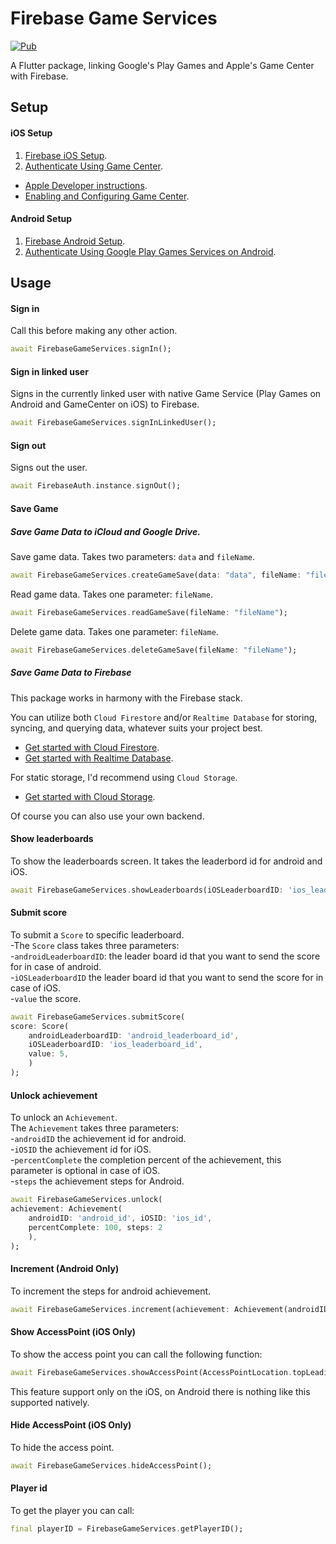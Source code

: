 # Firebase Game Services

[![Pub](https://img.shields.io/pub/v/firebase_game_services.svg?style=popout&include_prereleases)](https://pub.dartlang.org/packages/firebase_game_services)

A Flutter package, linking Google's Play Games and Apple's Game Center with Firebase.

## Setup

#### iOS Setup
1. [Firebase iOS Setup](https://firebase.google.com/docs/flutter/setup?platform=ios).
2. [Authenticate Using Game Center](https://firebase.google.com/docs/auth/ios/game-center).

- [Apple Developer instructions](https://developer.apple.com/library/archive/documentation/NetworkingInternet/Conceptual/GameKit_Guide/GameCenterOverview/GameCenterOverview.html#//apple_ref/doc/uid/TP40008304-CH5-SW22).
- [Enabling and Configuring Game Center](https://developer.apple.com/documentation/gamekit/enabling_and_configuring_game_center).



#### Android Setup
1. [Firebase Android Setup](https://firebase.google.com/docs/flutter/setup?platform=android).
2. [Authenticate Using Google Play Games Services on Android](https://firebase.google.com/docs/auth/android/play-games).

## Usage
#### Sign in
Call this before making any other action.
```dart
await FirebaseGameServices.signIn();
```

#### Sign in linked user
Signs in the currently linked user with native Game Service (Play Games on Android and GameCenter on iOS) to Firebase.
```dart
await FirebaseGameServices.signInLinkedUser();
```

#### Sign out
Signs out the user.
```dart
await FirebaseAuth.instance.signOut();
```

#### Save Game

##### Save Game Data to iCloud and Google Drive.
Save game data. Takes two parameters: `data` and `fileName`.
```dart
await FirebaseGameServices.createGameSave(data: "data", fileName: "fileName");
```
Read game data. Takes one parameter: `fileName`.
```dart
await FirebaseGameServices.readGameSave(fileName: "fileName");
```
Delete game data. Takes one parameter: `fileName`.
```dart
await FirebaseGameServices.deleteGameSave(fileName: "fileName");
```

##### Save Game Data to Firebase
This package works in harmony with the Firebase stack.

You can utilize both `Cloud Firestore` and/or `Realtime Database` for storing, syncing, and querying data, whatever suits your project best.

- [Get started with Cloud Firestore](https://firebase.google.com/docs/firestore/quickstart).
- [Get started with Realtime Database](https://firebase.google.com/docs/database/flutter/start).

For static storage, I'd recommend using `Cloud Storage`.

- [Get started with Cloud Storage](https://firebase.google.com/docs/storage/flutter/start).

Of course you can also use your own backend.
#### Show leaderboards
To show the leaderboards screen. It takes the leaderbord id for android and iOS.  
``` dart
await FirebaseGameServices.showLeaderboards(iOSLeaderboardID: 'ios_leaderboard_id', androidLeaderboardID: 'android_leaderboard_id');
```   

#### Submit score  
To submit a ```Score``` to specific leaderboard.  
-The ```Score``` class takes three parameters:  
-```androidLeaderboardID```: the leader board id that you want to send the score for in case of android.  
-```iOSLeaderboardID``` the leader board id that you want to send the score for in case of iOS.  
-```value``` the score.  

``` dart
await FirebaseGameServices.submitScore(
score: Score(
    androidLeaderboardID: 'android_leaderboard_id',
    iOSLeaderboardID: 'ios_leaderboard_id', 
    value: 5,
    )
);
```  

#### Unlock achievement  
To unlock an ```Achievement```.  
The ```Achievement``` takes three parameters:  
-```androidID``` the achievement id for android.  
-```iOSID``` the achievement id for iOS.  
-```percentComplete``` the completion percent of the achievement, this parameter is optional in case of iOS.  
-```steps``` the achievement steps for Android.

``` dart
await FirebaseGameServices.unlock(
achievement: Achievement(
    androidID: 'android_id', iOSID: 'ios_id',
    percentComplete: 100, steps: 2
    ),
); 
```  

#### Increment (Android Only)  
To increment the steps for android achievement.

```dart
await FirebaseGameServices.increment(achievement: Achievement(androidID: 'android_id', steps: 50));
```  

#### Show AccessPoint (iOS Only)  
To show the access point you can call the following function:  

```dart
await FirebaseGameServices.showAccessPoint(AccessPointLocation.topLeading);
```  

This feature support only on the iOS, on Android there is nothing like this supported natively.  

#### Hide AccessPoint (iOS Only)  
To hide the access point.

```dart
await FirebaseGameServices.hideAccessPoint();
```  

#### Player id  
To get the player you can call:

```dart
final playerID = FirebaseGameServices.getPlayerID();
```